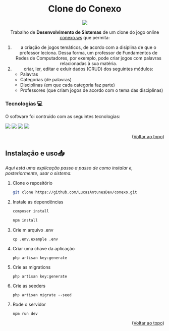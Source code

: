 <a id="readme-top"></a>

<div align="center">
  <h1 align="center">Clone do Conexo</h1>

<img src="https://lucasantunesdev.github.io/LucasAntunes.dev/src/imgs/conexo-clone.gif">

  <p align="center">
    Trabalho de <strong>Desenvolvimento de Sistemas</strong> de um clone do jogo online <a href="conexo.ws">conexo.ws</a> que permita:
    <ol>
        <li>a criação de jogos temáticos, de acordo com a disiplina de que o professor leciona. Dessa forma, um professor de Fundamentos de Redes de Computadores, por exemplo, pode criar jogos com palavras relacionadas à sua matéria.</li>
        <li>criar, ler, editar e exluir dados (CRUD) dos seguintes módulos: 
        <ul align="left">
            <li>Palavras</li>
            <li>Categorias (de palavras)</li>
            <li>Disciplinas (em que cada categoria faz parte)</li>
            <li>Professores (que criam jogos de acordo com o tema das disciplinas)</li>
        </ul>
        </li>
    </ol>
  </p>
</div>

<a id="tecnologias"></a>

### Tecnologias 💻

O software foi contruido com as seguintes tecnologias:

<img src="https://camo.githubusercontent.com/66b0abc7b36a5cc492bfeb18961f1d6d07440089dff857ef45732c7e9c6ea712/68747470733a2f2f696d672e736869656c64732e696f2f62616467652f4c61726176656c2d4646324432303f7374796c653d666f722d7468652d6261646765266c6f676f3d6c61726176656c266c6f676f436f6c6f723d7768697465">
<img src="https://img.shields.io/badge/JavaScript-F7DF1E?style=for-the-badge&logo=javascript&logoColor=black">
<img src="https://img.shields.io/badge/MySQL-00000F?style=for-the-badge&logo=mysql&logoColor=white">
<img src="https://img.shields.io/badge/Tailwind_CSS-38B2AC?style=for-the-badge&logo=tailwind-css&logoColor=white">

<p align="right">(<a href="#readme-top">Voltar ao topo</a>)</p>

<a id="instalacao"></a>

## Instalação e uso📥

_Aqui está uma explicação passo a passo de como instalar e, posteriormente, usar o sistema._

1. Clone o repositório
    ```sh
    git clone https://github.com/LucasAntunesDev/conexo.git
    ```
2. Instale as dependências
    ```sh
    composer install
    ```
    ```sh
    npm install
    ```
3. Crie m arquivo .env
    ```
    cp .env.example .env
    ```
4. Criar uma chave da aplicação
    ```
    php artisan key:generate
    ```
5. Crie as migrations
    ```
    php artisan key:generate
    ```
6. Crie as seeders
    ```
    php artisan migrate --seed
    ```
7. Rode o servidor
    ```
    npm run dev
    ```

<p align="right">(<a href="#readme-top">Voltar ao topo</a>)</p>
